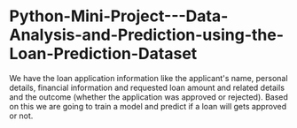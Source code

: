 # Python-Mini-Project---Data-Analysis-and-Prediction-using-the-Loan-Prediction-Dataset
We have the loan application information like the applicant's name, personal details, financial information and requested loan amount and related details and the outcome (whether the application was approved or rejected). Based on this we are going to train a model and predict if a loan will gets approved or not.
